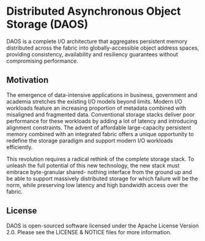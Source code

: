 # Distributed Asynchronous Object Storage (DAOS)

DAOS is a complete I/O architecture that aggregates persistent memory distributed across the fabric into globally-accessible object address spaces, providing consistency, availability and resiliency guarantees without compromising performance.

## Motivation

The emergence of data-intensive applications in business, government and academia stretches the existing I/O models beyond limits. Modern I/O workloads feature an increasing proportion of metadata combined with misaligned and fragmented data. Conventional storage stacks deliver poor performance for these workloads by adding a lot of latency and introducing alignment constraints. The advent of affordable large-capacity persistent memory combined with an integrated fabric offers a unique opportunity to redefine the storage paradigm and support modern I/O workloads efficiently.

This revolution requires a radical rethink of the complete storage stack. To unleash the full potential of this new technology, the new stack must embrace byte-granular shared- nothing interface from the ground up and be able to support massively distributed storage for which failure will be the norm, while preserving low latency and high bandwidth access over the fabric.

## License

DAOS is open-sourced software licensed under the Apache License Version 2.0. Please see the LICENSE & NOTICE files for more information.

